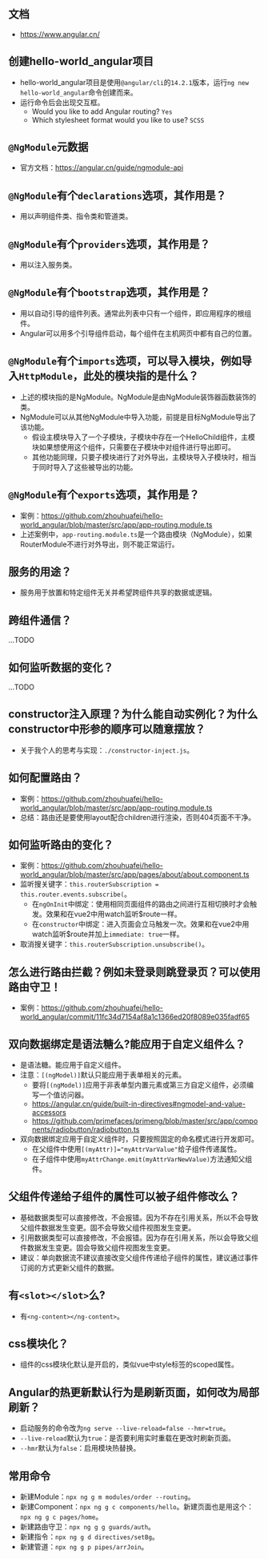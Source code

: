 ## 文档
* https://www.angular.cn/

## 创建hello-world_angular项目
* hello-world_angular项目是使用`@angular/cli`的`14.2.1`版本，运行`ng new hello-world_angular`命令创建而来。
* 运行命令后会出现交互框。
  - Would you like to add Angular routing? `Yes`
  - Which stylesheet format would you like to use? `SCSS`

## `@NgModule`元数据
* 官方文档：https://angular.cn/guide/ngmodule-api

## `@NgModule`有个`declarations`选项，其作用是？
* 用以声明组件类、指令类和管道类。

## `@NgModule`有个`providers`选项，其作用是？
* 用以注入服务类。

## `@NgModule`有个`bootstrap`选项，其作用是？
* 用以自动引导的组件列表。通常此列表中只有一个组件，即应用程序的根组件。
* Angular可以用多个引导组件启动，每个组件在主机网页中都有自己的位置。

## `@NgModule`有个`imports`选项，可以导入模块，例如导入`HttpModule`，此处的模块指的是什么？
* 上述的模块指的是NgModule。NgModule是由NgModule装饰器函数装饰的类。
* NgModule可以从其他NgModule中导入功能，前提是目标NgModule导出了该功能。
  - 假设主模块导入了一个子模块，子模块中存在一个HelloChild组件，主模块如果想使用这个组件，只需要在子模块中对组件进行导出即可。
  - 其他功能同理，只要子模块进行了对外导出，主模块导入子模块时，相当于同时导入了这些被导出的功能。

## `@NgModule`有个`exports`选项，其作用是？
* 案例：https://github.com/zhouhuafei/hello-world_angular/blob/master/src/app/app-routing.module.ts
* 上述案例中，`app-routing.module.ts`是一个路由模块（NgModule），如果RouterModule不进行对外导出，则不能正常运行。

## 服务的用途？
* 服务用于放置和特定组件无关并希望跨组件共享的数据或逻辑。

## 跨组件通信？
...TODO

## 如何监听数据的变化？
...TODO

## constructor注入原理？为什么能自动实例化？为什么constructor中形参的顺序可以随意摆放？
* 关于我个人的思考与实现：`./constructor-inject.js`。

## 如何配置路由？
* 案例：https://github.com/zhouhuafei/hello-world_angular/blob/master/src/app/app-routing.module.ts
* 总结：路由还是要使用layout配合children进行渲染，否则404页面不干净。

## 如何监听路由的变化？
* 案例：https://github.com/zhouhuafei/hello-world_angular/blob/master/src/app/pages/about/about.component.ts
* 监听搜关键字：`this.routerSubscription = this.router.events.subscribe(`。
  - 在`ngOnInit`中绑定：使用相同页面组件的路由之间进行互相切换时才会触发。效果和在vue2中用watch监听$route一样。
  - 在`constructor`中绑定：进入页面会立马触发一次。效果和在vue2中用watch监听$route并加上`immediate: true`一样。
* 取消搜关键字：`this.routerSubscription.unsubscribe()`。

## 怎么进行路由拦截？例如未登录则跳登录页？可以使用路由守卫！
* 案例：https://github.com/zhouhuafei/hello-world_angular/commit/11fc34d7154af8a1c1366ed20f8089e035fadf65

## 双向数据绑定是语法糖么?能应用于自定义组件么？
* 是语法糖。能应用于自定义组件。
* 注意：`[(ngModel)]`默认只能应用于表单相关的元素。
  - 要将`[(ngModel)]`应用于非表单型内置元素或第三方自定义组件，必须编写一个值访问器。
  - https://angular.cn/guide/built-in-directives#ngmodel-and-value-accessors
  - https://github.com/primefaces/primeng/blob/master/src/app/components/radiobutton/radiobutton.ts
* 双向数据绑定应用于自定义组件时，只要按照固定的命名模式进行开发即可。
  - 在父组件中使用`[(myAttr)]="myAttrVarValue"`给子组件传递属性。
  - 在子组件中使用`myAttrChange.emit(myAttrVarNewValue)`方法通知父组件。

## 父组件传递给子组件的属性可以被子组件修改么？
* 基础数据类型可以直接修改，不会报错。因为不存在引用关系，所以不会导致父组件数据发生变更。固不会导致父组件视图发生变更。
* 引用数据类型可以直接修改，不会报错。因为存在引用关系，所以会导致父组件数据发生变更。固会导致父组件视图发生变更。
* 建议：单向数据流不建议直接改变父组件传递给子组件的属性，建议通过事件订阅的方式更新父组件的数据。

## 有`<slot></slot>`么?
* 有`<ng-content></ng-content>`。

## css模块化？
* 组件的css模块化默认是开启的，类似vue中style标签的scoped属性。

## Angular的热更新默认行为是刷新页面，如何改为局部刷新？
* 启动服务的命令改为`ng serve --live-reload=false --hmr=true`。
* `--live-reload`默认为`true`：是否要利用实时重载在更改时刷新页面。
* `--hmr`默认为`false`：启用模块热替换。

## 常用命令
* 新建Module：`npx ng g m modules/order --routing`。
* 新建Component：`npx ng g c components/hello`。新建页面也是用这个：`npx ng g c pages/home`。
* 新建路由守卫：`npx ng g g guards/auth`。
* 新建指令：`npx ng g d directives/setBg`。
* 新建管道：`npx ng g p pipes/arrJoin`。
